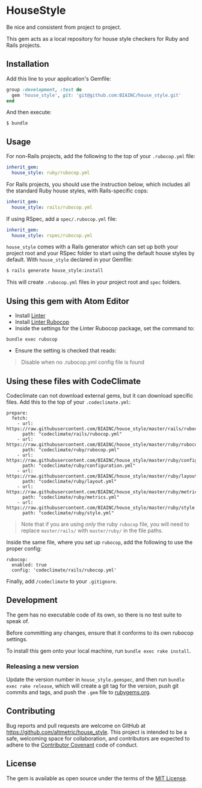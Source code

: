 # HouseStyle

Be nice and consistent from project to project.

This gem acts as a local repository for house style checkers for Ruby and Rails projects.

## Installation

Add this line to your application's Gemfile:

```ruby
group :development, :test do
  gem 'house_style', git: 'git@github.com:BIAINC/house_style.git'
end
```

And then execute:

    $ bundle

## Usage

For non-Rails projects, add the following to the top of your `.rubocop.yml` file:

```yaml
inherit_gem:
  house_style: ruby/rubocop.yml
```

For Rails projects, you should use the instruction below, which includes all the standard Ruby house styles, with Rails-specific cops:

```yaml
inherit_gem:
  house_style: rails/rubocop.yml
```

If using RSpec, add a `spec/.rubocop.yml` file:

```yaml
inherit_gem:
  house_style: rspec/rubocop.yml
```

`house_style` comes with a Rails generator which can set up both your project root and your RSpec folder to start using the default house styles by default. With `house_style` declared in your Gemfile:

```bash
$ rails generate house_style:install
```

This will create `.rubocop.yml` files in your project root and `spec` folders.

## Using this gem with Atom Editor

- Install [Linter](https://atom.io/packages/linter)
- Install [Linter Rubocop](https://atom.io/packages/linter-rubocop)
- Inside the settings for the Linter Rubocop package, set the command to:

```
bundle exec rubocop
```

- Ensure the setting is checked that reads:

>Disable when no .rubocop.yml config file is found

## Using these files with CodeClimate

Codeclimate can not download external gems, but it can download specific files. Add this to the top of your `.codeclimate.yml`:

```
prepare:
  fetch:
    - url: https://raw.githubusercontent.com/BIAINC/house_style/master/rails/rubocop.yml
      path: "codeclimate/rails/rubocop.yml"
    - url: https://raw.githubusercontent.com/BIAINC/house_style/master/ruby/rubocop.yml
      path: "codeclimate/ruby/rubocop.yml"
    - url: https://raw.githubusercontent.com/BIAINC/house_style/master/ruby/configuration.yml
      path: "codeclimate/ruby/configuration.yml"
    - url: https://raw.githubusercontent.com/BIAINC/house_style/master/ruby/layout.yml
      path: "codeclimate/ruby/layout.yml"
    - url: https://raw.githubusercontent.com/BIAINC/house_style/master/ruby/metrics.yml
      path: "codeclimate/ruby/metrics.yml"
    - url: https://raw.githubusercontent.com/BIAINC/house_style/master/ruby/style.yml
      path: "codeclimate/ruby/style.yml"
```

> Note that if you are using _only_ the ruby `rubocop` file, you will need to replace `master/rails/` with `master/ruby/` in the file paths.

Inside the same file, where you set up `rubocop`, add the following to use the proper config:

```
rubocop:
  enabled: true
  config: 'codeclimate/rails/rubocop.yml'
```

Finally, add `/codeclimate` to your `.gitignore`.

## Development

The gem has no executable code of its own, so there is no test suite to speak of.

Before committing any changes, ensure that it conforms to its own rubocop settings.

To install this gem onto your local machine, run `bundle exec rake install`.

### Releasing a new version

Update the version number in `house_style.gemspec`, and then run `bundle exec rake release`, which will create a git tag for the version, push git commits and tags, and push the `.gem` file to [rubygems.org](https://rubygems.org).

## Contributing

Bug reports and pull requests are welcome on GitHub at https://github.com/altmetric/house_style. This project is intended to be a safe, welcoming space for collaboration, and contributors are expected to adhere to the [Contributor Covenant](contributor-covenant.org) code of conduct.

## License

The gem is available as open source under the terms of the [MIT License](http://opensource.org/licenses/MIT).
